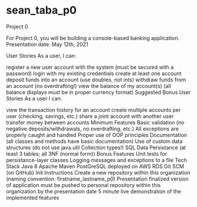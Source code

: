 # sean_taba_p0
Project 0

For Project 0, you will be building a console-based banking application. Presentation date: May 12th, 2021

User Stories
As a user, I can:

 register a new user account with the system (must be secured with a password)
 login with my existing credentials
 create at least one account
 deposit funds into an account (use doubles, not ints)
 withdraw funds from an account (no overdrafting!)
 view the balance of my account(s) (all balance displays must be in proper currency format)
Suggested Bonus User Stories
As a user I can:

 view the transaction history for an account
 create multiple accounts per user (checking, savings, etc.)
 share a joint account with another user
 transfer money between accounts
Minimum Features
 Basic validation (no negative deposits/withdrawals, no overdrafting, etc.)
 All exceptions are properly caught and handled
 Proper use of OOP principles
 Documentation (all classes and methods have basic documentation)
 Use of custom data structures (do not use java.util Collection types!)
 SQL Data Persistance (at least 3 tables; all 3NF (normal form))
Bonus Features
 Unit tests for persistance-layer classes
 Logging messages and exceptions to a file
Tech Stack
 Java 8
 Apache Maven
 PostGreSQL deployed on AWS RDS
 Git SCM (on GitHub)
Init Instructions
Create a new repository within this organization (naming convention: firstname_lastname_p0)
Presentation
 finalized version of application must be pushed to personal repository within this organization by the presentation date
 5 minute live demonstration of the implemented features
